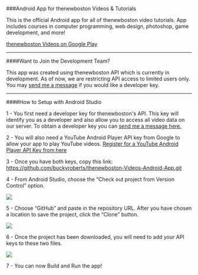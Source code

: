###Android App for thenewboston Videos & Tutorials

This is the official Android app for all of thenewboston video tutorials. App includes courses in computer programming, web design, photoshop, game development, and more!

[thenewboston Videos on Google Play](https://play.google.com/store/apps/details?id=com.thenewboston.thenewbostonvideotutorials&hl=en)

***

####Want to Join the Development Team?

This app was created using thenewboston API which is currently in development. As of now, we are restricting API access to limited users only. You may [send me a message](https://www.thenewboston.com/profile.php?user=2) if you would like a developer key.

***

####How to Setup with Android Studio

1 - You first need a developer key for thenewboston's API. This key will identify you as a developer and also allow you to access all video data on our server. To obtain a developer key you can [send me a message here.](https://www.thenewboston.com/profile.php?user=2)


2 - You will also need a YouTube Android Player API key from Google to allow your app to play YouTube videos. [Register for a YouTube Android Player API Key from here](https://developers.google.com/youtube/android/player/register)

3 - Once you have both keys, copy this link: https://github.com/buckyroberts/thenewboston-Videos-Android-App.git

4 - From Android Studio, choose the “Check out project from Version Control” option.

![](http://i.imgur.com/Y7fPotR.png)

5 - Choose “GitHub” and paste in the repository URL. After you have chosen a location to save the project, click the “Clone” button.

![](http://i.imgur.com/hPTX7t5.png)

6 - Once the project has been downloaded, you will need to add your API keys to these two files.

![](http://i.imgur.com/017fSzB.png)

7 - You can now Build and Run the app!
